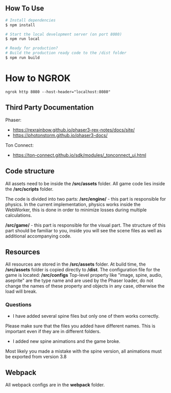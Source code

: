 ## How To Use

```bash
# Install dependencies
$ npm install

# Start the local development server (on port 8080)
$ npm run local

# Ready for production?
# Build the production ready code to the /dist folder
$ npm run build
```

# How to NGROK

```
ngrok http 8080 --host-header="localhost:8080"
```

## Third Party Documentation

Phaser:

-   https://rexrainbow.github.io/phaser3-rex-notes/docs/site/
-   https://photonstorm.github.io/phaser3-docs/

Ton Connect:

-   https://ton-connect.github.io/sdk/modules/_tonconnect_ui.html

## Code structure

All assets need to be inside the **/src/assets** folder.
All game code lies inside the **/src/scripts** folder.

The code is divided into two parts:
**/src/engine/** - this part is responsible for physics.
In the current implementation, physics works inside the WebWorker, this is done in order to minimize losses during multiple calculations.

**/src/game/** - this part is responsible for the visual part.
The structure of this part should be familiar to you, inside you will see the scene files as well as additional accompanying code.

## Resources

All resources are stored in the **/src/assets** folder. At build time, the **/src/assets** folder is copied directly to **/dist**.
The configuration file for the game is located: **/src/configs**
Top-level property like "image, spine, audio, aseprite" are the type name and are used by the Phaser loader, do not change the names of these property and objects in any case, otherwise the load will break.

### Questions

-   I have added several spine files but only one of them works correctly.

Please make sure that the files you added have different names. This is important even if they are in different folders.

-   I added new spine animations and the game broke.

Most likely you made a mistake with the spine version, all animations must be exported from version 3.8

## Webpack

All webpack configs are in the **webpack** folder.
